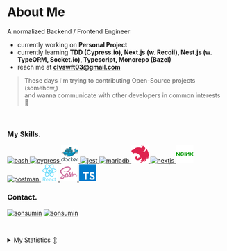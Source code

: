 # About Me

A normalized Backend / Frontend Engineer

- currently working on **Personal Project**
- currently learning **TDD (Cypress.io), Next.js (w. Recoil), Nest.js (w. TypeORM, Socket.io), Typescript, Monorepo (Bazel)**
- reach me at **clvswft03@gmail.com**

> These days I'm trying to contributing Open-Source projects (somehow,)\
> and wanna communicate with other developers in common interests 💬

&nbsp;

<h3 align="left">My Skills.</h3>
<p align="left"> <a href="https://www.gnu.org/software/bash/" target="_blank" rel="noreferrer"> <img src="https://www.vectorlogo.zone/logos/gnu_bash/gnu_bash-icon.svg" alt="bash" width="40" height="40"/> </a> <a href="https://www.cypress.io" target="_blank" rel="noreferrer"> <img src="https://raw.githubusercontent.com/simple-icons/simple-icons/6e46ec1fc23b60c8fd0d2f2ff46db82e16dbd75f/icons/cypress.svg" alt="cypress" width="40" height="40"/> </a> <a href="https://www.docker.com/" target="_blank" rel="noreferrer"> <img src="https://raw.githubusercontent.com/devicons/devicon/master/icons/docker/docker-original-wordmark.svg" alt="docker" width="40" height="40"/> </a> <a href="https://jestjs.io" target="_blank" rel="noreferrer"> <img src="https://www.vectorlogo.zone/logos/jestjsio/jestjsio-icon.svg" alt="jest" width="40" height="40"/> </a> <a href="https://mariadb.org/" target="_blank" rel="noreferrer"> <img src="https://www.vectorlogo.zone/logos/mariadb/mariadb-icon.svg" alt="mariadb" width="40" height="40"/> </a> <a href="https://nestjs.com/" target="_blank" rel="noreferrer"> <img src="https://raw.githubusercontent.com/devicons/devicon/master/icons/nestjs/nestjs-plain.svg" alt="nestjs" width="40" height="40"/> </a> <a href="https://nextjs.org/" target="_blank" rel="noreferrer"> <img src="https://cdn.worldvectorlogo.com/logos/nextjs-2.svg" alt="nextjs" width="40" height="40"/> </a> <a href="https://www.nginx.com" target="_blank" rel="noreferrer"> <img src="https://raw.githubusercontent.com/devicons/devicon/master/icons/nginx/nginx-original.svg" alt="nginx" width="40" height="40"/> </a> <a href="https://postman.com" target="_blank" rel="noreferrer"> <img src="https://www.vectorlogo.zone/logos/getpostman/getpostman-icon.svg" alt="postman" width="40" height="40"/> </a> <a href="https://reactjs.org/" target="_blank" rel="noreferrer"> <img src="https://raw.githubusercontent.com/devicons/devicon/master/icons/react/react-original-wordmark.svg" alt="react" width="40" height="40"/> </a> <a href="https://sass-lang.com" target="_blank" rel="noreferrer"> <img src="https://raw.githubusercontent.com/devicons/devicon/master/icons/sass/sass-original.svg" alt="sass" width="40" height="40"/> </a> <a href="https://www.typescriptlang.org/" target="_blank" rel="noreferrer"> <img src="https://raw.githubusercontent.com/devicons/devicon/master/icons/typescript/typescript-original.svg" alt="typescript" width="40" height="40"/> </a> </p>

<h3 align="left">Contact.</h3>
<p align="left"> <a href="https://linkedin.com/in/sonsumin" target="blank"><img align="center" src="https://raw.githubusercontent.com/rahuldkjain/github-profile-readme-generator/master/src/images/icons/Social/github.svg" alt="sonsumin" height="30" width="40" /></a> <a href="https://linkedin.com/in/sonsumin" target="blank"><img align="center" src="https://raw.githubusercontent.com/rahuldkjain/github-profile-readme-generator/master/src/images/icons/Social/linked-in-alt.svg" alt="sonsumin" height="30" width="40" /></a>
</p>

&nbsp;

<details>
 <summary>My Statistics ↕️</summary>

<!--START_SECTION:waka-->
![Code Time](http://img.shields.io/badge/Code%20Time-1%2C006%20hrs%2055%20mins-blue)

![Profile Views](http://img.shields.io/badge/Profile%20Views-0-blue)

**🐱 My GitHub Data** 

> 🏆 1,389 Contributions in the Year 2022
 > 
> 📦 12.5 MB Used in GitHub's Storage 
 > 
> 💼 Opted to Hire
 > 
> 📜 370 Public Repositories 
 > 
> 🔑 105 Private Repositories  
 > 
**I'm a Night 🦉** 

```text
🌞 Morning    1 commits      ░░░░░░░░░░░░░░░░░░░░░░░░░   2.94% 
🌆 Daytime    12 commits     ████████░░░░░░░░░░░░░░░░░   35.29% 
🌃 Evening    12 commits     ████████░░░░░░░░░░░░░░░░░   35.29% 
🌙 Night      9 commits      ██████░░░░░░░░░░░░░░░░░░░   26.47%

```
📅 **I'm Most Productive on Sunday** 

```text
Monday       1 commits      ░░░░░░░░░░░░░░░░░░░░░░░░░   2.94% 
Tuesday      5 commits      ███░░░░░░░░░░░░░░░░░░░░░░   14.71% 
Wednesday    5 commits      ███░░░░░░░░░░░░░░░░░░░░░░   14.71% 
Thursday     4 commits      ███░░░░░░░░░░░░░░░░░░░░░░   11.76% 
Friday       6 commits      ████░░░░░░░░░░░░░░░░░░░░░   17.65% 
Saturday     2 commits      █░░░░░░░░░░░░░░░░░░░░░░░░   5.88% 
Sunday       11 commits     ████████░░░░░░░░░░░░░░░░░   32.35%

```


📊 **This Week I Spent My Time On** 

```text
⌚︎ Time Zone: Asia/Seoul

💬 Programming Languages: 
Python                   1 hr 31 mins        ████████░░░░░░░░░░░░░░░░░   34.65% 
JSON                     52 mins             █████░░░░░░░░░░░░░░░░░░░░   19.77% 
TypeScript               45 mins             ████░░░░░░░░░░░░░░░░░░░░░   17.22% 
Other                    23 mins             ██░░░░░░░░░░░░░░░░░░░░░░░   9.08% 
Text                     20 mins             ██░░░░░░░░░░░░░░░░░░░░░░░   7.83%

🔥 Editors: 
PyCharmCore              2 hrs 12 mins       ████████████░░░░░░░░░░░░░   50.27% 
VS Code                  1 hr 46 mins        ██████████░░░░░░░░░░░░░░░   40.35% 
Browser                  17 mins             █░░░░░░░░░░░░░░░░░░░░░░░░   6.64% 
Neovim                   7 mins              ░░░░░░░░░░░░░░░░░░░░░░░░░   2.74%

💻 Operating System: 
Linux                    4 hrs 23 mins       █████████████████████████   100.0%

```

**I Mostly Code in JavaScript** 

```text
JavaScript               19 repos            ██████░░░░░░░░░░░░░░░░░░░   25.0% 
TypeScript               18 repos            ██████░░░░░░░░░░░░░░░░░░░   23.68% 
Shell                    9 repos             ███░░░░░░░░░░░░░░░░░░░░░░   11.84% 
CSS                      7 repos             ██░░░░░░░░░░░░░░░░░░░░░░░   9.21% 
HTML                     5 repos             █░░░░░░░░░░░░░░░░░░░░░░░░   6.58%

```


**Timeline**

![Chart not found](https://raw.githubusercontent.com/todaypp/todaypp/master/charts/bar_graph.png) 


 Last Updated on 18/07/2022 22:46:33 UTC
<!--END_SECTION:waka-->
</details>
